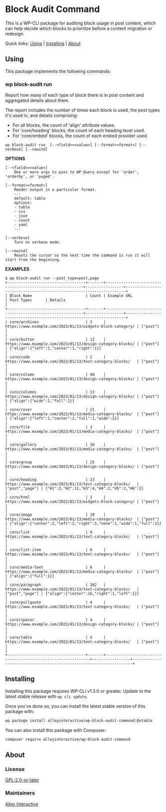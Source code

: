 # Block Audit Command

This is a WP-CLI package for auditing block usage in post content, which can help decide which blocks to prioritize before a content migration or redesign.

Quick links: [Using](#using) | [Installing](#installing) | [About](#about)

## Using

This package implements the following commands:

### wp block-audit run

Report how many of each type of block there is in post content and aggregated details about them.

The report includes the number of times each block is used, the post types it's used in, and details comprising:

- For all blocks, the count of 'align' attribute values.
- For 'core/heading' blocks, the count of each heading level used.
- For 'core/embed' blocks, the count of each embed provider used.

~~~
wp block-audit run  [--<field>=<value>] [--format=<format>] [--verbose] [--rewind]
~~~

**OPTIONS**

    [--<field>=<value>]
        One or more args to pass to WP_Query except for 'order', 'orderby', or 'paged'.

    [--format=<format>]
        Render output in a particular format.
        ---
        default: table
        options:
        - table
        - csv
        - json
        - count
        - yaml
        ---

    [--verbose]
        Turn on verbose mode.

    [--rewind]
        Resets the cursor so the next time the command is run it will start from the beginning.

**EXAMPLES**

    $ wp block-audit run --post_type=post,page
    +-----------------------------------+-------+------------------------------------------------------------+-----------------+----------------------------------------------------------------------+
    | Block Name                        | Count | Example URL                                                | Post Types      | Details                                                              |
    +-----------------------------------+-------+------------------------------------------------------------+-----------------+----------------------------------------------------------------------+
    | core/archives                     | 3     | https://www.example.com/2023/01/13/widgets-block-category/ | ["post"]        |                                                                      |
    | core/button                       | 12    | https://www.example.com/2023/01/13/design-category-blocks/ | ["post"]        | {"align":{"left":2,"center":1,"right":1}}                            |
    | core/code                         | 2     | https://www.example.com/2023/01/13/text-category-blocks/   | ["post"]        |                                                                      |
    | core/column                       | 40    | https://www.example.com/2023/01/13/design-category-blocks/ | ["post"]        |                                                                      |
    | core/columns                      | 13    | https://www.example.com/2023/01/13/design-category-blocks/ | ["post"]        | {"align":{"wide":2,"full":1}}                                        |
    | core/cover                        | 21    | https://www.example.com/2023/01/13/media-category-blocks/  | ["post"]        | {"align":{"left":1,"center":2,"full":1,"wide":2}}                    |
    | core/file                         | 3     | https://www.example.com/2023/01/13/media-category-blocks/  | ["post"]        |                                                                      |
    | core/gallery                      | 10    | https://www.example.com/2023/01/13/media-category-blocks/  | ["post"]        |                                                                      |
    | core/group                        | 25    | https://www.example.com/2023/01/13/design-category-blocks/ | ["post"]        |                                                                      |
    | core/heading                      | 23    | https://www.example.com/2023/01/13/text-category-blocks/   | ["post","page"] | {"H1":2,"H2":11,"H3":4,"H4":2,"H5":2,"H6":2}                         |
    | core/html                         | 2     | https://www.example.com/2023/01/13/widgets-block-category/ | ["post"]        |                                                                      |
    | core/image                        | 19    | https://www.example.com/2023/01/13/media-category-blocks/  | ["post"]        | {"align":{"center":2,"left":2,"right":3,"none":1,"wide":1,"full":1}} |
    | core/list                         | 9     | https://www.example.com/2023/01/13/text-category-blocks/   | ["post"]        |                                                                      |
    | core/list-item                    | 6     | https://www.example.com/2023/01/13/text-category-blocks/   | ["post"]        |                                                                      |
    | core/media-text                   | 6     | https://www.example.com/2023/01/13/media-category-blocks/  | ["post"]        | {"align":{"full":1}}                                                 |
    | core/paragraph                    | 262   | https://www.example.com/2023/01/13/text-category-blocks/   | ["post","page"] | {"align":{"center":16,"right":1,"left":1}}                           |
    | core/pullquote                    | 4     | https://www.example.com/2023/01/13/text-category-blocks/   | ["post"]        |                                                                      |
    | core/spacer                       | 4     | https://www.example.com/2023/01/13/design-category-blocks/ | ["post"]        |                                                                      |
    | core/table                        | 4     | https://www.example.com/2023/01/13/text-category-blocks/   | ["post"]        |                                                                      |
    +-----------------------------------+-------+---------------------------------------------------------------+-----------------+----------------------------------------------------------------------+


## Installing

Installing this package requires WP-CLI v1.3.0 or greater. Update to the latest stable release with `wp cli update`.

Once you've done so, you can install the latest stable version of this package with:

```bash
wp package install alleyinteractive/wp-block-audit-command:@stable
```

You can also install this package with Composer:

```bash
composer require alleyinteractive/wp-block-audit-command
```

## About

### License

[GPL-2.0-or-later](https://github.com/alleyinteractive/wp-type-extensions/blob/main/LICENSE)

### Maintainers

[Alley Interactive](https://github.com/alleyinteractive)
